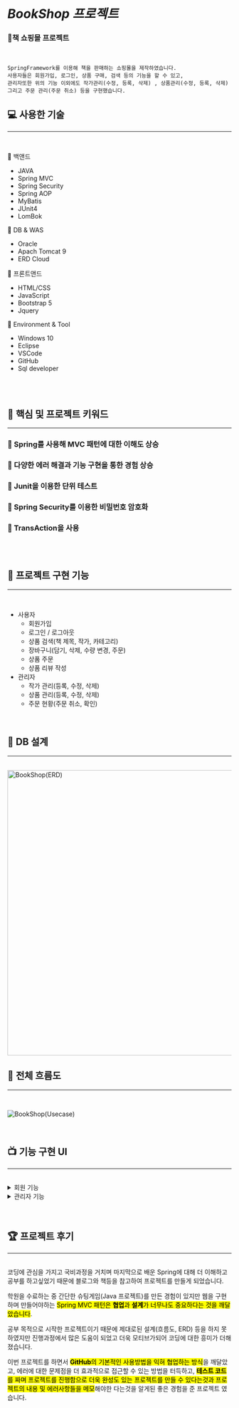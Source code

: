 # *BookShop 프로젝트*
 
### 🛒**책 쇼핑몰 프로젝트**
<br>

 ```
 SpringFramework를 이용해 책을 판매하는 쇼핑몰을 제작하였습니다.
 사용자들은 회원가입, 로그인, 상품 구매, 검색 등의 기능을 할 수 있고,
 관리자또한 위의 기능 이외에도 작가관리(수정, 등록, 삭제) , 상품관리(수정, 등록, 삭제) 
 그리고 주문 관리(주문 취소) 등을 구현했습니다.
 ```

 ## 💻 사용한 기술
---
<br>

🔎 백앤드
- JAVA 
- Spring MVC
- Spring Security
- Spring AOP
- MyBatis
- JUnit4
- LomBok

🔎 DB & WAS
- Oracle
- Apach Tomcat 9
- ERD Cloud

🔎 프론트앤드
- HTML/CSS
- JavaScript
- Bootstrap 5
- Jquery

🔎 Environment & Tool
- Windows 10
- Eclipse
- VSCode
- GitHub
- Sql developer
<br>
<br>

## 🔑 핵심 및 프로젝트 키워드
---

### 📒 Spring를 사용해 MVC 패턴에 대한 이해도 상승
### 📒 다양한 에러 해결과 기능 구현을 통한 경험 상승
### 📒 Junit을 이용한 단위 테스트
### 📒 Spring Security를 이용한 비밀번호 암호화
### 📒 TransAction을 사용

<br>
<br>

## 📜 프로젝트 구현 기능
---
<br>

+ 사용자
    - 회원가입
    - 로그인 / 로그아웃
    - 상품 검색(책 제목, 작가, 카테고리)
    - 장바구니(담기, 삭제, 수량 변경, 주문)
    - 상품 주문
    - 상품 리뷰 작성   
+ 관리자
    - 작가 관리(등록, 수정, 삭제)
    - 상품 관리(등록, 수정, 삭제)
    - 주문 현황(주문 취소, 확인)

    


<br>

## 📂 DB 설계
---
<br>

<img width="641" alt="BookShop(ERD)" src="https://user-images.githubusercontent.com/97008707/187430614-2754bc0e-bda2-4e13-b332-c4f757b06cda.png">

<br>

## 📂 전체 흐름도
---
<br>

![BookShop(Usecase)](https://user-images.githubusercontent.com/97008707/187075618-2a029b19-c40a-439a-808a-f8d2e673f45a.png)

<br>

## 📺 기능 구현 UI
---
<br>
<details>
    <summary> 회원 기능 </summary>
    <div markdown="1">
    <br>
    <p align="center"> 1. 회원가입 </p>
    <p align="center">
    <img width="217" height="300" alt="SignUp" src="https://user-images.githubusercontent.com/97008707/187401164-3433ffd1-1da7-456b-999f-5655de3c90b1.png">
    </p>
    <p align="center"> 2. 로그인 </p>
    <p align="center">
    <img width="221" alt="LogIn" src="https://user-images.githubusercontent.com/97008707/187401390-e21977c9-ac14-4dd3-93ca-113620012960.png">
    </p>
    <p align="center"> 3. 메인 페이지 </p>
    <p align="center">
    <img width="914" alt="Main" src="https://user-images.githubusercontent.com/97008707/187401768-8e4a6992-63f5-467b-a14d-c8c01afa1956.png">
    </p>
    <p align="center"> 4. 주문 페이지 </p>
    <p align="center">
    <img width="930" alt="Order" src="https://user-images.githubusercontent.com/97008707/187402043-dc83c892-bbb0-4e01-8d11-4fed9fd85a4e.png">
    </p>
    <p align="center">5. 장바구니 페이지 </p>
    <img width="918" alt="Cart" src="https://user-images.githubusercontent.com/97008707/187402161-76a20834-dd5d-4bdc-a64c-94b41d4447d5.png">
    </p>
    <p align="center"> 6. 상품 상세 페이지 </p>
    <img width="747" alt="GoodDetail" src="https://user-images.githubusercontent.com/97008707/187402663-40b37f6c-4cc5-4590-bd88-7e6c293154e1.png">
    </p>
    <p align="center"> 7. 댓글 </p>  
    <p align="center">
    <img width="269" alt="Review" src="https://user-images.githubusercontent.com/97008707/187402807-901aa282-a3ac-4e66-88bb-69cfb9ed3732.png">
    </p>
    <p align="center"> 8. 검색 페이지 </p>
    <p align="center">
    <img width="804" alt="Serch" src="https://user-images.githubusercontent.com/97008707/187403151-6571ac99-cc8d-42d6-818a-4c599b8478dd.png">
    <p>
    <br>
    </details>

<details>
    <summary> 관리자 기능 </summary>
    <div markdown="1">
    <br>
    <p align="center"> 1. 작가 관리 </p>
    <p align="center">
    <img width="698" alt="AuthorManage" src="https://user-images.githubusercontent.com/97008707/187419580-20e5f8b5-b1d9-47bf-b4fe-aab5166bfbea.png">
    <p>
    <p align="center"> 2. 작가 등록 </p>
    <p align="center">
    <img width="707" alt="AuthorEnroll" src="https://user-images.githubusercontent.com/97008707/187419813-cbe4735d-5aac-496b-ae48-a38c3c7ccf7e.png">
    <p>
    <p align="center"> 3. 상품 관리 </p>
    <img width="704" alt="GoodsManage" src="https://user-images.githubusercontent.com/97008707/187420505-f620cb0f-8055-49a2-ba17-e052a22fc642.png">
    <p>
    <p align="center"> 4. 상품 등록 </p>
    <img width="697" alt="GoodsEnroll" src="https://user-images.githubusercontent.com/97008707/187420764-0fe78dec-4826-4e76-9071-2473c7a9ce32.png">
    <p>
    <p align="center"> 5. 주문 현황 </p>
    <img width="715" alt="orderList ng" src="https://user-images.githubusercontent.com/97008707/187421078-a690ea89-3c20-4aeb-aa5b-4c10d8d7ba3d.png">
    <p>
</details>

<br>
<br>

## 🏆 프로젝트 후기
---
<br>
코딩에 관심을 가지고 국비과정을 거치며 마지막으로 배운 Spring에 대해 더 이해하고 공부를 하고싶었기 때문에 블로그와 책등을 참고하여 프로젝트를 만들게 되었습니다.

<br>

학원을 수료하는 중 간단한 슈팅게임(Java 프로젝트)를 만든 경험이 있지만 웹을 구현하며 만들어야하는 <mark>Spring MVC 패턴은 **협업**과 **설계**가 너무나도 중요하다는 것을 깨달았습니다</mark>. 
<br>

공부 목적으로 시작한 프로젝트이기 때문에 제대로된 설계(흐름도, ERD) 등을 하지 못하였지만 진행과정에서 많은 도움이 되었고 더욱 모티브가되어 코딩에 대한 흥미가 더해졌습니다.
<br>

이번 프로젝트를 하면서 <mark>**GitHub**의 기본적인 사용방법을 익혀 협업하는 방식</mark>을 깨달았고, 에러에 대한 문제점을 더 효과적으로 접근할 수 있는 방법을 터득하고,
<mark>**테스트 코드**를 짜며 프로젝트를 진행함으로 더욱 완성도 있는 프로젝트를 만들 수 있다는것과 프로젝트의 내용 및 에러사항들을 메모</mark>해야한 다는것을 알게된 좋은 경험을 준 프로젝트 였습니다.
